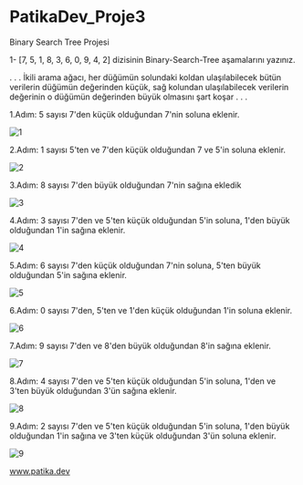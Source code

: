 # PatikaDev_Proje3
Binary Search Tree Projesi

1- [7, 5, 1, 8, 3, 6, 0, 9, 4, 2] dizisinin Binary-Search-Tree aşamalarını yazınız.

. . . İkili arama ağacı, her düğümün solundaki koldan ulaşılabilecek bütün verilerin düğümün değerinden küçük, sağ kolundan ulaşılabilecek verilerin değerinin o düğümün değerinden büyük olmasını şart koşar . . .

1.Adım: 5 sayısı 7'den küçük olduğundan 7'nin soluna eklenir.

![1](https://user-images.githubusercontent.com/116014855/198170247-56f18095-50f1-4838-a00a-894f1849e62c.png)

2.Adım: 1 sayısı 5'ten ve 7'den küçük olduğundan 7 ve 5'in soluna eklenir.

![2](https://user-images.githubusercontent.com/116014855/198170647-90a36fec-8cbe-4132-b48d-28b17acb8b87.png)

3.Adım: 8 sayısı 7'den büyük olduğundan 7'nin sağına ekledik

![3](https://user-images.githubusercontent.com/116014855/198171620-255dc0ae-4059-440a-b588-9539e1aa0314.png)

4.Adım: 3 sayısı 7'den ve 5'ten küçük olduğundan 5'in soluna, 1'den büyük olduğundan 1'in sağına eklenir.

![4](https://user-images.githubusercontent.com/116014855/198171695-1fd696ed-47fa-453f-b56b-66e535c85b92.png)

5.Adım: 6 sayısı 7'den küçük olduğundan 7'nin soluna, 5'ten büyük olduğundan 5'in sağına eklenir.

![5](https://user-images.githubusercontent.com/116014855/198172110-84fa7941-4de7-4b41-b499-f264ca82730e.png)

6.Adım: 0 sayısı 7'den, 5'ten ve 1'den küçük olduğundan 1'in soluna eklenir.

![6](https://user-images.githubusercontent.com/116014855/198172417-6c727ab1-ea78-4988-9c91-ae33ee57eb41.png)

7.Adım: 9 sayısı 7'den ve 8'den büyük olduğundan 8'in sağına eklenir.

![7](https://user-images.githubusercontent.com/116014855/198173375-964efc6d-cca4-442f-aad4-4bcdc36f8ef4.png)

8.Adım: 4 sayısı 7'den ve 5'ten küçük olduğundan 5'in soluna, 1'den ve 3'ten büyük olduğundan 3'ün sağına eklenir.

![8](https://user-images.githubusercontent.com/116014855/198173501-e22d7fed-8cde-405d-9e2b-afc8249a8348.png)

9.Adım: 2 sayısı 7'den ve 5'ten küçük olduğundan 5'in soluna, 1'den büyük olduğundan 1'in sağına ve 3'ten küçük olduğundan 3'ün soluna eklenir.

![9](https://user-images.githubusercontent.com/116014855/198173617-aaaba673-79d0-4977-b5f6-5089bdb67995.png)


www.patika.dev









